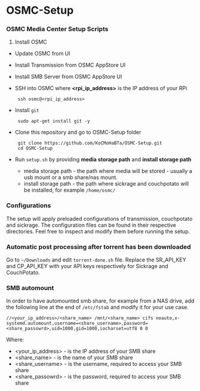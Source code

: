 # OSMC-Setup

### OSMC Media Center Setup Scripts


1. Install OSMC
-  Update OSMC from UI
-  Install Transmission from OSMC AppStore UI
-  Install SMB Server from OSMC AppStore UI
-  SSH into OSMC where **<rpi_ip_address>** is the IP address of your RPi 

		ssh osmc@<rpi_ip_address>
			
-  Install `git`

		sudo apt-get install git -y
	 
-  Clone this repository and go to OSMC-Setup folder

		git clone https://github.com/KoCMoHaBTa/OSMC-Setup.git
		cd OSMC-Setup
		
-  Run `setup.sh` by providing **media storage path** and **install storage path**
	- media storage path - the path where media will be stored - usually a usb mount or a smb share/nas mount.
	- install storage path - the path where sickrage and couchpotato will be installed, for example `/home/osmc/`
	
	
### Configurations

The setup will apply preloaded configurations of transmission, couchpotato and sickrage. The configuration files can be found in their respective directories.
Feel free to inspect and modify them before running the setup.

### Automatic post processing after torrent has been downloaded

Go to `~/Downloads` and edit `torrent-done.sh` file.
Replace the SR_API_KEY and CP_API_KEY with your API keys respectively for Sickrage and CouchPotato.

### SMB automount

In order to have automounted smb share, for example from a NAS drive, add the following line at the end of `/etc/fstab` and modify it for your use case.

	//<your_ip_address>/<share_name> /mnt/<share_name> cifs noauto,x-systemd.automount,username=<share_username>,password=<share_passowrd>,uid=1000,gid=1000,iocharset=utf8 0 0
	
Where:

- \<your_ip_address\> - is the IP address of your SMB share
- \<share_name\> - is the name of your SMB share
- \<share_username\> - is the username, required to access your SMB share
- \<share_passowrd\> - is the password, required to access your SMB share



